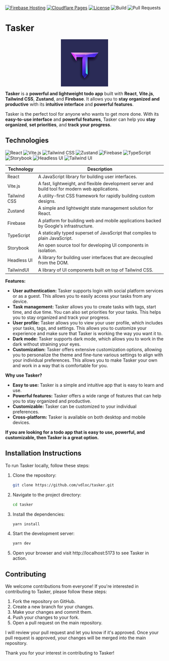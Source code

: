 [![Firebase Hosting](https://img.shields.io/badge/Firebase-Hosting-FFCA28?logo=firebase&logoColor=white)](https://real-todos-6d1b4.web.app/)
[![Cloudflare Pages](https://img.shields.io/badge/Cloudflare-Pages-F38020?logo=cloudflare&logoColor=white)](https://react-todos.pages.dev)
[![License](https://img.shields.io/badge/license-MIT-blue.svg)](https://github.com/vdloc/tasker/blob/master/LICENSE)
![Build](https://img.shields.io/badge/build-passing-brightgreen?style=flat)
![Pull Requests](https://img.shields.io/github/issues-pr/vdloc/tasker?style=flat)


# Tasker

<div>
  <img src="/markdown/imgs/tasker.png" alt="Tasker Logo" style="max-width: 150px;display:block; margin:auto;">
</div>

**Tasker** is a **powerful and lightweight todo app** built with **React**, **Vite.js**, **Tailwind CSS**, **Zustand**, and **Firebase**. It allows you to **stay organized and productive** with its **intuitive interface** and **powerful features**.

Tasker is the perfect tool for anyone who wants to get more done. With its **easy-to-use interface** and **powerful features**, Tasker can help you **stay organized**, **set priorities**, and **track your progress**.

## Technologies

![React](https://img.shields.io/badge/-React-61DAFB?logo=react&logoColor=white&style=flat)
![Vite.js](https://img.shields.io/badge/-Vite.js-646CFF?logo=vite&logoColor=white&style=flat)
![Tailwind CSS](https://img.shields.io/badge/-Tailwind_CSS-38B2AC?logo=tailwind-css&logoColor=white&style=flat)
![Zustand](https://img.shields.io/badge/-Zustand-FFC83D?logo=zustand&logoColor=white&style=flat)
![Firebase](https://img.shields.io/badge/-Firebase-FFCA28?logo=firebase&logoColor=white&style=flat)
![TypeScript](https://img.shields.io/badge/-TypeScript-3178C6?logo=typescript&logoColor=white&style=flat)
![Storybook](https://img.shields.io/badge/-Storybook-FF4785?logo=storybook&logoColor=white&style=flat)
![Headless UI](https://img.shields.io/badge/-Headless_UI-38B2AC?logo=headless-ui&logoColor=white&style=flat)
![Tailwind UI](https://img.shields.io/badge/-Tailwind_UI-38B2AC?logo=tailwind-css&logoColor=white&style=flat)

| Technology   | Description                                                                                      |
| ------------ | ------------------------------------------------------------------------------------------------ |
| React        | A JavaScript library for building user interfaces.                                               |
| Vite.js      | A fast, lightweight, and flexible development server and build tool for modern web applications. |
| Tailwind CSS | A utility-first CSS framework for rapidly building custom designs.                               |
| Zustand      | A simple and lightweight state management solution for React.                                    |
| Firebase     | A platform for building web and mobile applications backed by Google's infrastructure.           |
| TypeScript   | A statically typed superset of JavaScript that compiles to plain JavaScript.                     |
| Storybook    | An open source tool for developing UI components in isolation.                                   |
| Headless UI  | A library for building user interfaces that are decoupled from the DOM.                          |
| TailwindUI   | A library of UI components built on top of Tailwind CSS.                                         |

**Features:**

* **User authentication:** Tasker supports login with social platform services or as a guest. This allows you to easily access your tasks from any device.
* **Task management:** Tasker allows you to create tasks with tags, start time, and due time. You can also set priorities for your tasks. This helps you to stay organized and track your progress.
* **User profile:** Tasker allows you to view your user profile, which includes your tasks, tags, and settings. This allows you to customize your experience and make sure that Tasker is working the way you want it to.
* **Dark mode:** Tasker supports dark mode, which allows you to work in the dark without straining your eyes.
* **Customization:** Tasker offers extensive customization options, allowing you to personalize the theme and fine-tune various settings to align with your individual preferences. This allows you to make Tasker your own and work in a way that is comfortable for you.

**Why use Tasker?**

* **Easy to use:** Tasker is a simple and intuitive app that is easy to learn and use.
* **Powerful features:** Tasker offers a wide range of features that can help you to stay organized and productive.
* **Customizable:** Tasker can be customized to your individual preferences.
* **Cross-platform:** Tasker is available on both desktop and mobile devices.

**If you are looking for a todo app that is easy to use, powerful, and customizable, then Tasker is a great option.**

## Installation Instructions

To run Tasker locally, follow these steps:

1. Clone the repository:
   ```bash
   git clone https://github.com/vdloc/tasker.git
   ```
2. Navigate to the project directory:
   ```bash
   cd tasker
   ```
3. Install the dependencies:
   ```bash
   yarn install
   ```
4. Start the development server:
   ```bash
   yarn dev
   ```
5. Open your browser and visit http://localhost:5173 to see Tasker in action.

## Contributing

We welcome contributions from everyone! If you're interested in contributing to Tasker, please follow
these steps:

1. Fork the repository on GitHub.
2. Create a new branch for your changes.
3. Make your changes and commit them.
4. Push your changes to your fork.
5. Open a pull request on the main repository.

I will review your pull request and let you know if it's approved. Once your pull request is approved, your changes will be merged into the main repository.

Thank you for your interest in contributing to Tasker!
